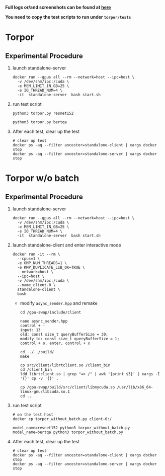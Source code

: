**Full logs or/and screenshots can be found at [here](https://drive.google.com/drive/folders/18p5XVL8MehL1gHgo0w3tlIytpPZR3-ZO?usp=sharing)**

**You need to copy the test scripts to run under `torpor/tests`**

# Torpor

## Experimental Procedure

1. launch standalone-server

   ```shell
   docker run --gpus all --rm --network=host --ipc=host \
     -v /dev/shm/ipc:/cuda \
     -e MEM_LIMIT_IN_GB=25 \
     -e IO_THREAD_NUM=4 \
     -it  standalone-server  bash start.sh
   ```

3. run test script

   ```shell
   python3 torpor.py resnet152
   
   python3 torpor.py bertqa
   ```

4. After each test, clear up the test

   ```shell
   # clear up test
   docker ps -aq --filter ancestor=standalone-client | xargs docker stop
   docker ps -aq --filter ancestor=standalone-server | xargs docker stop
   ```

# Torpor w/o batch

## Experimental Procedure

1. launch standalone-server

   ```shell
   docker run --gpus all --rm --network=host --ipc=host \
     -v /dev/shm/ipc:/cuda \
     -e MEM_LIMIT_IN_GB=25 \
     -e IO_THREAD_NUM=4 \
     -it  standalone-server  bash start.sh
   ```

2. launch standalone-client and enter interactive mode

   ```shell
   docker run -it --rm \
     --cpus=1 \
     -e OMP_NUM_THREADS=1 \
     -e KMP_DUPLICATE_LIB_OK=TRUE \
     --network=host \
     --ipc=host \
     -v /dev/shm/ipc:/cuda \
     --name client-0 \
     standalone-client \
     bash
   ```

   - modify `async_sender.hpp` and remake

     ```shell
     cd /gpu-swap/include/client
     
     nano async_sender.hpp
     control + -
     input: 13
     old: const size_t queryBufferSize = 30;
     modify to: const size_t queryBufferSize = 1;
     control + o, enter, control + x
     
     cd ../../build/
     make
     
     cp src/client/librtclient.so /client_bin
     cd /client_bin
     ldd librtclient.so | grep "=> /" | awk '{print $3}' | xargs -I '{}' cp -v '{}' .
     
     cp /gpu-swap/build/src/client/libmycuda.so /usr/lib/x86_64-linux-gnu/libcuda.so.1
     cd ..
     ```
   
3. run test script

   ```shell
   # on the test host
   docker cp torpor_without_batch.py client-0:/
   
   model_name=resnet152 python3 torpor_without_batch.py
   model_name=bertqa python3 torpor_without_batch.py
   ```
   
4. After each test, clear up the test

   ```shell
   # clear up test
   docker ps -aq --filter ancestor=standalone-client | xargs docker stop
   docker ps -aq --filter ancestor=standalone-server | xargs docker stop
   ```

